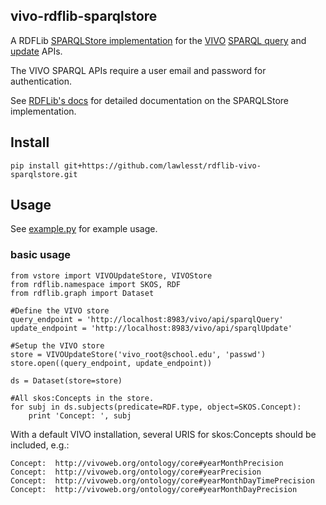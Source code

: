 ## vivo-rdflib-sparqlstore

A RDFLib [SPARQLStore implementation](http://rdflib.readthedocs.org/en/latest/apidocs/rdflib.plugins.stores.html#rdflib.plugins.stores.sparqlstore.SPARQLUpdateStore) for the [VIVO](http://vivoweb.org/) [SPARQL query](https://wiki.duraspace.org/display/VIVO/The+SPARQL+Query+API) and [update](https://wiki.duraspace.org/display/VIVO/The+SPARQL+Update+API) APIs.

The VIVO SPARQL APIs require a user email and password for authentication.

See [RDFLib's docs](http://rdflib.readthedocs.org/en/latest/apidocs/rdflib.plugins.stores.html?highlight=sparqlstore#module-rdflib.plugins.stores.sparqlstore) for detailed documentation on the SPARQLStore implementation.

## Install

```
pip install git+https://github.com/lawlesst/rdflib-vivo-sparqlstore.git
```


## Usage

See [example.py](./example.py) for example usage.

### basic usage
```
from vstore import VIVOUpdateStore, VIVOStore
from rdflib.namespace import SKOS, RDF
from rdflib.graph import Dataset

#Define the VIVO store
query_endpoint = 'http://localhost:8983/vivo/api/sparqlQuery'
update_endpoint = 'http://localhost:8983/vivo/api/sparqlUpdate'

#Setup the VIVO store
store = VIVOUpdateStore('vivo_root@school.edu', 'passwd')
store.open((query_endpoint, update_endpoint))

ds = Dataset(store=store)

#All skos:Concepts in the store.
for subj in ds.subjects(predicate=RDF.type, object=SKOS.Concept):
    print 'Concept: ', subj
```

With a default VIVO installation, several URIS for skos:Concepts should be included, e.g.:

```
Concept:  http://vivoweb.org/ontology/core#yearMonthPrecision
Concept:  http://vivoweb.org/ontology/core#yearPrecision
Concept:  http://vivoweb.org/ontology/core#yearMonthDayTimePrecision
Concept:  http://vivoweb.org/ontology/core#yearMonthDayPrecision
```
